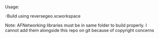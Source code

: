 Usage:

-Build using reversegeo.xcworkspace

Note: AFNetworking libraries must be in same folder to build properly. I cannot add them alongside this repo on git because of copyright concerns